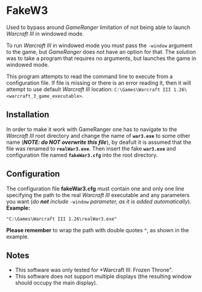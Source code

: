# FakeW3

Used to bypass around *GameRanger* limitation of not being able to launch *Warcraft III* in windowed mode.

To run *Warcraft III* in windowed mode you must pass the `-window` argument to the game, but *GameRanger* does not have an option for that. The solution was to take a program that requires no arguments, but launches the game in windowed mode.

This program attempts to read the command line to execute from a configuration file. If file is missing or there is an error reading it, then it will attempt to use default *Warcraft III* location: `C:\Games\Warcraft III 1.26\<warcraft_3_game_executable>`.

## Installation

In order to make it work with GameRanger one has to navigate to the *Warcraft III* root directory and change the name of **``war3.exe``** to some other name (***NOTE: do NOT overwrite this file***), by deafult it is assumed that the file was renamed to **``realWar3.exe``**. Then insert the fake **``war3.exe``** and configuration file named **``fakeWar3.cfg``** into the root directory.

## Configuration

The configuration file **fakeWar3.cfg** must contain one and only one line specifying the path to the real *Warcraft III* executable and any parameters you want (*do **not** include* ``-window`` *parameter, as it is added automatically*). **Example:**

```
"C:\Games\Warcraft III 1.26\realWar3.exe"
```

**Please remember** to wrap the path with double quotes **``"``**, as shown in the example.

## Notes

- This software was only tested for *Warcraft III: Frozen Throne".
- This software does not support multiple displays (the resulting window should occupy the main display).
